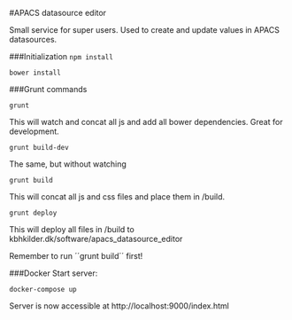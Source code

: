 #APACS datasource editor

Small service for super users. Used to create and update values in APACS datasources.

###Initialization
``npm install``

``bower install``

###Grunt commands

``grunt``

This will watch and concat all js and add all bower dependencies. Great for development.

``grunt build-dev``

The same, but without watching

``grunt build``

This will concat all js and css files and place them in /build.

``grunt deploy``

This will deploy all files in /build to kbhkilder.dk/software/apacs_datasource_editor

Remember to run ´´grunt build´´ first!

###Docker
Start server:

``docker-compose up``

Server is now accessible at http://localhost:9000/index.html
